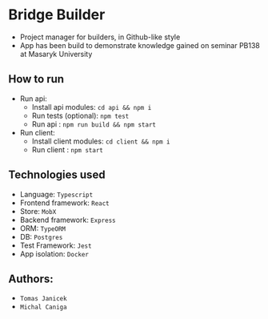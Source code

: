# Bridge Builder
* Project manager for builders, in Github-like style
* App has been build to demonstrate knowledge gained on seminar PB138 at Masaryk University 

## How to run
* Run api:
    * Install api modules: `cd api && npm i`
    * Run tests (optional): `npm test`
    * Run api : `npm run build && npm start`
* Run client:
    * Install client modules: `cd client && npm i`
    * Run client : `npm start`

## Technologies used
* Language: `Typescript`
* Frontend framework: `React`
* Store: `MobX`
* Backend framework: `Express`
* ORM: `TypeORM`
* DB: `Postgres`
* Test Framework: `Jest`
* App isolation: `Docker`

## Authors:
* `Tomas Janicek` 
* `Michal Caniga`
